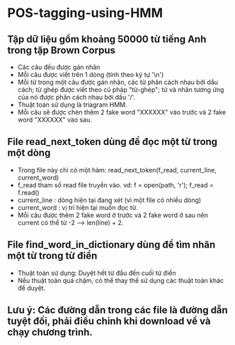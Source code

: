 # POS-tagging-using-HMM

## Tập dữ liệu gồm khoảng 50000 từ tiếng Anh trong tập Brown Corpus
- Các câu đều được gán nhãn
- Mỗi câu được viết trên 1 dòng (tính theo ký tự '\n')
- Mỗi từ trong một câu được gán nhãn, các từ phân cách nhau bởi dấu cách; từ ghép được viết theo cú pháp "từ-ghép"; từ và nhãn tương ứng của nó được phân cách nhau bởi dấu '/'.
- Thuật toán sử dụng là triagram HMM.
- Mỗi câu sẽ được chèn thêm 2 fake word "XXXXXX" vào trước và 2 fake word  "XXXXXX" vào sau.

## File read_next_token dùng để đọc một từ trong một dòng 
-  Trong file này chỉ có một hàm: read_next_token(f_read, current_line, current_word)
  - f_read tham số read file truyền vào. vd: f = open(path, 'r'); f_read = f.read()
  - current_line : dòng hiện tại đang xét (vì một file có nhiều dòng)
  - current_word : vị trí hiện tại muốn đọc từ.
  - Mỗi câu được thêm 2 fake word ở trước và 2 fake word ở sau nên current có thể từ -2 --> len(line) + 2.
  
## File find_word_in_dictionary dùng để tìm nhãn một từ trong từ điển
- Thuật toán sử dụng: Duyệt hết từ đầu đến cuối từ điển
- Nếu thuật toán quá chậm, có thể thay thế sử dụng các thuật toán khác để duyệt.

## Lưu ý: Các đường dẫn trong các file là đường dẫn tuyệt đối, phải điều chỉnh khi download về và chạy chương trình.

